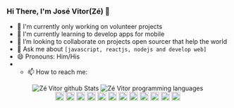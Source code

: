 ###  Hi There, I'm José Vitor(Zé) 👋

- 🔭 I'm currently only working on volunteer projects
- 🌱 I'm currently learning to develop apps for mobile
- 👯 I’m looking to collaborate on projects open sourcer that help the world 
- 💬 Ask me about `[javascript, reactjs, nodejs and develop web]`
- 😄 Pronouns: Him/His
- - 📫 How to reach me: 

<div align="center">
  <img src="https://github-readme-stats.vercel.app/api?username=ZeVit0r&count_private=true&show_icons=true&theme=chartreuse-dark&include_all_commits=true&hide=issues,prs&line_height=30" alt="Zé Vitor github Stats">
  <img src="https://github-readme-stats.vercel.app/api/top-langs?username=ZeVit0r&layout=compact&theme=chartreuse-dark&hide=Objective-C,Java&card_width=250" alt="Zé Vitor programming languages">
</div>
<div align="center">
  <img height= "20" src= "https://img.shields.io/badge/HTML5-E34F26?style=for-the-badge&logo=html5&logoColor=white">
  <img height= "20" src= "https://img.shields.io/badge/CSS3-1572B6?style=for-the-badge&logo=css3&logoColor=white">
  <img height= "20" src= "https://img.shields.io/badge/JavaScript-323330?style=for-the-badge&logo=javascript&logoColor=F7DF1E">
  <img height= "20" src= "https://img.shields.io/badge/TypeScript-007ACC?style=for-the-badge&logo=typescript&logoColor=white">
  <img height= "20" src= "https://img.shields.io/badge/React-20232A?style=for-the-badge&logo=react&logoColor=61DAFB">
  <img height= "20" src= "https://img.shields.io/badge/next.js-000000?style=for-the-badge&logo=nextdotjs&logoColor=white">
  <img height= "20" src= "https://img.shields.io/badge/React_Native-20232A?style=for-the-badge&logo=react&logoColor=61DAFB">
  <img height= "20" src= "https://img.shields.io/badge/Node.js-339933?style=for-the-badge&logo=nodedotjs&logoColor=white">
  <img height= "20" src= "ttps://img.shields.io/badge/styled--components-DB7093?style=for-the-badge&logo=styled-components&logoColor=white">
  <img height= "20" src= "https://img.shields.io/badge/Redux-593D88?style=for-the-badge&logo=redux&logoColor=white">
  <img height= "20" src= "https://img.shields.io/badge/GraphQl-E10098?style=for-the-badge&logo=graphql&logoColor=white">
  <img height= "20" src= "https://img.shields.io/badge/Jest-C21325?style=for-the-badge&logo=jest&logoColor=white">
</div>

